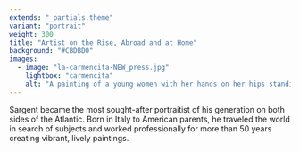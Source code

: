 ```yaml
---
extends: "_partials.theme"
variant: "portrait"
weight: 300
title: "Artist on the Rise, Abroad and at Home"
background: "#CBDBD0"
images:
  - image: "la-carmencita-NEW_press.jpg"
    lightbox: "carmencita"
    alt: "A painting of a young women with her hands on her hips standing in a confident pose. She wears an opulent yellow dress and looks directly at the viewer."
---
```


Sargent became the most sought-after portraitist of his generation on both sides of the Atlantic. Born in Italy to American parents, he traveled the world in search of subjects and worked professionally for more than 50 years creating vibrant, lively paintings.
